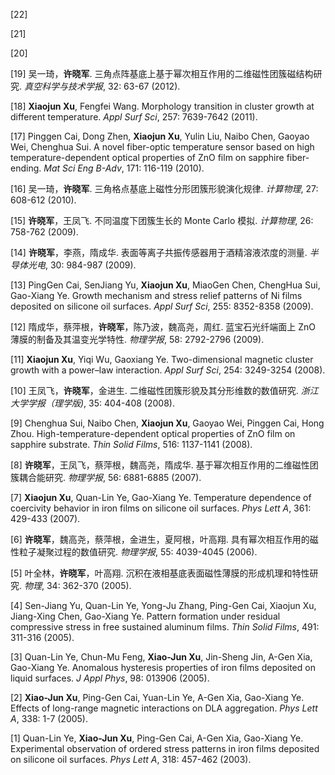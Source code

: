 [22]

[21]

[20]


[19] 吴一琦，**许晓军**.
三角点阵基底上基于幂次相互作用的二维磁性团簇磁结构研究.
_真空科学与技术学报_, 32: 63-67 (2012).

[18] **Xiaojun Xu**, Fengfei Wang.
Morphology transition in cluster growth at different temperature.
_Appl Surf Sci_, 257: 7639-7642 (2011).

[17] Pinggen Cai, Dong Zhen, **Xiaojun Xu**, Yulin Liu, Naibo Chen, Gaoyao Wei, Chenghua Sui.
A novel fiber-optic temperature sensor based on high temperature-dependent optical properties of ZnO film on sapphire fiber-ending.
_Mat Sci Eng B-Adv_, 171: 116-119 (2010).

[16] 吴一琦，**许晓军**.
三角格点基底上磁性分形团簇形貌演化规律.
_计算物理_, 27: 608-612 (2010).

[15] **许晓军**，王凤飞.
不同温度下团簇生长的 Monte Carlo 模拟.
_计算物理_, 26: 758-762 (2009).

[14] **许晓军**，李燕，隋成华.
表面等离子共振传感器用于酒精溶液浓度的测量.
_半导体光电_, 30: 984-987 (2009).

[13] PingGen Cai, SenJiang Yu, **Xiaojun Xu**, MiaoGen Chen, ChengHua Sui, Gao-Xiang Ye.
Growth mechanism and stress relief patterns of Ni films deposited on silicone oil surfaces.
_Appl Surf Sci_, 255: 8352-8358 (2009).

[12] 隋成华，蔡萍根，**许晓军**，陈乃波，魏高尧，周红.
蓝宝石光纤端面上 ZnO 薄膜的制备及其温变光学特性.
_物理学报_, 58: 2792-2796 (2009).

[11] **Xiaojun Xu**, Yiqi Wu, Gaoxiang Ye.
Two-dimensional magnetic cluster growth with a power–law interaction.
_Appl Surf Sci_, 254: 3249-3254 (2008).

[10] 王凤飞，**许晓军**，金进生.
二维磁性团簇形貌及其分形维数的数值研究.
_浙江大学学报（理学版)_, 35: 404-408 (2008).

[9] Chenghua Sui, Naibo Chen, **Xiaojun Xu**, Gaoyao Wei, Pinggen Cai, Hong Zhou.
High-temperature-dependent optical properties of ZnO film on sapphire substrate.
_Thin Solid Films_, 516: 1137-1141 (2008).

[8] **许晓军**，王凤飞，蔡萍根，魏高尧，隋成华.
基于幂次相互作用的二维磁性团簇耦合能研究.
_物理学报_, 56: 6881-6885 (2007).

[7] **Xiaojun Xu**, Quan-Lin Ye, Gao-Xiang Ye.
Temperature dependence of coercivity behavior in iron films on silicone oil surfaces.
_Phys Lett A_, 361: 429-433 (2007).

[6] **许晓军**，魏高尧，蔡萍根，金进生，夏阿根，叶高翔.
具有幂次相互作用的磁性粒子凝聚过程的数值研究.
_物理学报_, 55: 4039-4045 (2006).

[5] 叶全林，**许晓军**，叶高翔.
沉积在液相基底表面磁性薄膜的形成机理和特性研究.
_物理_, 34: 362-370 (2005).

[4] Sen-Jiang Yu, Quan-Lin Ye, Yong-Ju Zhang, Ping-Gen Cai, Xiaojun Xu, Jiang-Xing Chen, Gao-Xiang Ye.
Pattern formation under residual compressive stress in free sustained aluminum films.
_Thin Solid Films_, 491: 311-316 (2005).

[3] Quan-Lin Ye, Chun-Mu Feng, **Xiao-Jun Xu**, Jin-Sheng Jin, A-Gen Xia, Gao-Xiang Ye.
Anomalous hysteresis properties of iron films deposited on liquid surfaces.
_J Appl Phys_, 98: 013906 (2005).

[2] **Xiao-Jun Xu**, Ping-Gen Cai, Yuan-Lin Ye, A-Gen Xia, Gao-Xiang Ye.
Effects of long-range magnetic interactions on DLA aggregation.
_Phys Lett A_, 338: 1-7 (2005).

[1] Quan-Lin Ye, **Xiao-Jun Xu**, Ping-Gen Cai, A-Gen Xia, Gao-Xiang Ye.
Experimental observation of ordered stress patterns in iron films deposited on silicone oil surfaces.
_Phys Lett A_, 318: 457-462 (2003).
